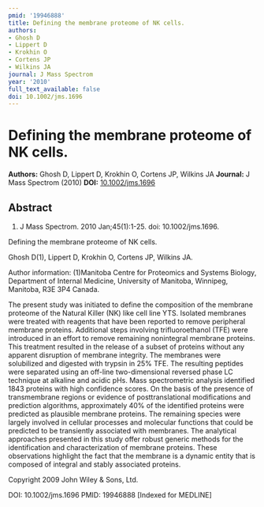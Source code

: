 ```yaml
---
pmid: '19946888'
title: Defining the membrane proteome of NK cells.
authors:
- Ghosh D
- Lippert D
- Krokhin O
- Cortens JP
- Wilkins JA
journal: J Mass Spectrom
year: '2010'
full_text_available: false
doi: 10.1002/jms.1696
---
```


# Defining the membrane proteome of NK cells.
**Authors:** Ghosh D, Lippert D, Krokhin O, Cortens JP, Wilkins JA
**Journal:** J Mass Spectrom (2010)
**DOI:** [10.1002/jms.1696](https://doi.org/10.1002/jms.1696)

## Abstract

1. J Mass Spectrom. 2010 Jan;45(1):1-25. doi: 10.1002/jms.1696.

Defining the membrane proteome of NK cells.

Ghosh D(1), Lippert D, Krokhin O, Cortens JP, Wilkins JA.

Author information:
(1)Manitoba Centre for Proteomics and Systems Biology, Department of Internal 
Medicine, University of Manitoba, Winnipeg, Manitoba, R3E 3P4 Canada.

The present study was initiated to define the composition of the membrane 
proteome of the Natural Killer (NK) like cell line YTS. Isolated membranes were 
treated with reagents that have been reported to remove peripheral membrane 
proteins. Additional steps involving trifluoroethanol (TFE) were introduced in 
an effort to remove remaining nonintegral membrane proteins. This treatment 
resulted in the release of a subset of proteins without any apparent disruption 
of membrane integrity. The membranes were solubilized and digested with trypsin 
in 25% TFE. The resulting peptides were separated using an off-line 
two-dimensional reversed phase LC technique at alkaline and acidic pHs. Mass 
spectrometric analysis identified 1843 proteins with high confidence scores. On 
the basis of the presence of transmembrane regions or evidence of 
posttranslational modifications and prediction algorithms, approximately 40% of 
the identified proteins were predicted as plausible membrane proteins. The 
remaining species were largely involved in cellular processes and molecular 
functions that could be predicted to be transiently associated with membranes. 
The analytical approaches presented in this study offer robust generic methods 
for the identification and characterization of membrane proteins. These 
observations highlight the fact that the membrane is a dynamic entity that is 
composed of integral and stably associated proteins.

Copyright 2009 John Wiley & Sons, Ltd.

DOI: 10.1002/jms.1696
PMID: 19946888 [Indexed for MEDLINE]

